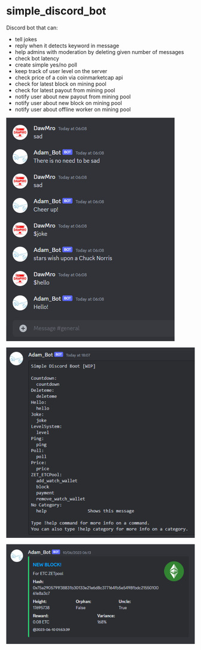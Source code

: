 # simple_discord_bot
Discord bot that can:
* tell jokes
* reply when it detects keyword in message
* help admins with moderation by deleting given number of messages
* check bot latency
* create simple yes/no poll
* keep track of user level on the server
* check price of a coin via coinmarketcap api
* check for latest block on mining pool
* check for latest payout from mining pool
* notify user about new payout from mining pool
* notify user about new block on mining pool
* notify user about offline worker on mining pool

![alt text](https://github.com/dawmro/simple_discord_bot/blob/main/screenshot1.PNG?raw=true)

![alt text](https://github.com/dawmro/simple_discord_bot/blob/main/screenshot2.PNG?raw=true)

![alt text](https://github.com/dawmro/simple_discord_bot/blob/main/screenshot_new_block.PNG?raw=true)

